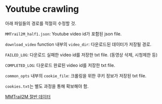 # Youtube crawling

아래 파일들의 경로를 적절히 수정할 것.

`MMTrail2M_half1.json`: Youtube video id가 포함된 json file.

`download_video` function 내부의 `video_dir`: 다운로드된 데이터가 저장될 경로.

`FAILED_LOG`: 다운로드 실패한 video id를 저장한 txt file. (동영상 삭제, 시청제한 등)

`COMPLETED_LOG`: 다운로드 완료된 video id를 저장한 txt file.

`common_opts` 내부의 `cookie_file`: 크롤링을 위한 쿠키 정보가 저장된 txt file.

`cookies.txt`는 별도 과정을 통해 확보해야 함.

[MMTrail2M 절반 데이터](https://drive.google.com/drive/u/0/folders/1Ur5lnTv0MbbOaZlslQq5vbxw96H46MtH)
